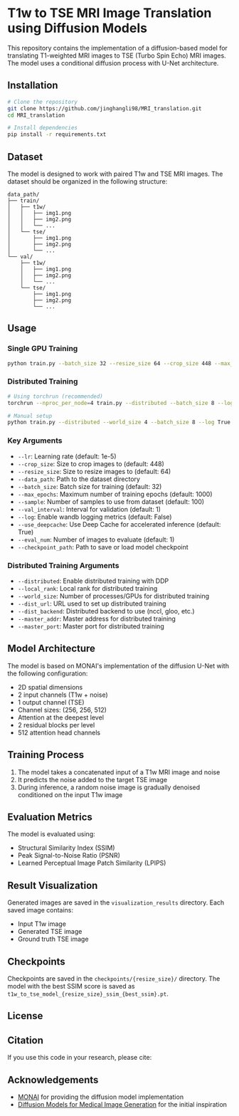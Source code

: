 # T1w to TSE MRI Image Translation using Diffusion Models

This repository contains the implementation of a diffusion-based model for translating T1-weighted MRI images to TSE (Turbo Spin Echo) MRI images. The model uses a conditional diffusion process with U-Net architecture.

## Installation

```bash
# Clone the repository
git clone https://github.com/jinghangli98/MRI_translation.git
cd MRI_translation

# Install dependencies
pip install -r requirements.txt
```

## Dataset

The model is designed to work with paired T1w and TSE MRI images. The dataset should be organized in the following structure:

```
data_path/
├── train/
│   ├── t1w/
│   │   ├── img1.png
│   │   ├── img2.png
│   │   └── ...
│   └── tse/
│       ├── img1.png
│       ├── img2.png
│       └── ...
└── val/
    ├── t1w/
    │   ├── img1.png
    │   ├── img2.png
    │   └── ...
    └── tse/
        ├── img1.png
        ├── img2.png
        └── ...
```

## Usage

### Single GPU Training

```bash
python train.py --batch_size 32 --resize_size 64 --crop_size 448 --max_epochs 1000 --log True
```

### Distributed Training

```bash
# Using torchrun (recommended)
torchrun --nproc_per_node=4 train.py --distributed --batch_size 8 --log True

# Manual setup
python train.py --distributed --world_size 4 --batch_size 8 --log True
```

### Key Arguments

- `--lr`: Learning rate (default: 1e-5)
- `--crop_size`: Size to crop images to (default: 448)
- `--resize_size`: Size to resize images to (default: 64)
- `--data_path`: Path to the dataset directory
- `--batch_size`: Batch size for training (default: 32)
- `--max_epochs`: Maximum number of training epochs (default: 1000)
- `--sample`: Number of samples to use from dataset (default: 100)
- `--val_interval`: Interval for validation (default: 1)
- `--log`: Enable wandb logging metrics (default: False)
- `--use_deepcache`: Use Deep Cache for accelerated inference (default: True)
- `--eval_num`: Number of images to evaluate (default: 1)
- `--checkpoint_path`: Path to save or load model checkpoint

### Distributed Training Arguments

- `--distributed`: Enable distributed training with DDP
- `--local_rank`: Local rank for distributed training
- `--world_size`: Number of processes/GPUs for distributed training
- `--dist_url`: URL used to set up distributed training
- `--dist_backend`: Distributed backend to use (nccl, gloo, etc.)
- `--master_addr`: Master address for distributed training
- `--master_port`: Master port for distributed training

## Model Architecture

The model is based on MONAI's implementation of the diffusion U-Net with the following configuration:

- 2D spatial dimensions
- 2 input channels (T1w + noise)
- 1 output channel (TSE)
- Channel sizes: (256, 256, 512)
- Attention at the deepest level
- 2 residual blocks per level
- 512 attention head channels

## Training Process

1. The model takes a concatenated input of a T1w MRI image and noise
2. It predicts the noise added to the target TSE image
3. During inference, a random noise image is gradually denoised conditioned on the input T1w image

## Evaluation Metrics

The model is evaluated using:
- Structural Similarity Index (SSIM)
- Peak Signal-to-Noise Ratio (PSNR)
- Learned Perceptual Image Patch Similarity (LPIPS)

## Result Visualization

Generated images are saved in the `visualization_results` directory. Each saved image contains:
- Input T1w image
- Generated TSE image
- Ground truth TSE image

## Checkpoints

Checkpoints are saved in the `checkpoints/{resize_size}/` directory. The model with the best SSIM score is saved as `t1w_to_tse_model_{resize_size}_ssim_{best_ssim}.pt`.

## License


## Citation

If you use this code in your research, please cite:


## Acknowledgements

- [MONAI](https://github.com/Project-MONAI/MONAI) for providing the diffusion model implementation
- [Diffusion Models for Medical Image Generation](https://github.com/Project-MONAI/tutorials/blob/main/modules/generative/diffusion_model.ipynb) for the initial inspiration
